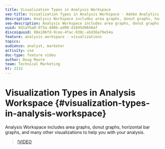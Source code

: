 ```yaml
---
title: Visualization Types in Analysis Workspace
seo-title: Visualization Types in Analysis Workspace - Adobe Analytics
description: Analysis Workspace includes area graphs, donut graphs, horizontal bar graphs, and many other visualizations to help you with your analysis.
seo-description: Analysis Workspace includes area graphs, donut graphs, horizontal bar graphs, and many other visualizations to help you with your analysis. - Adobe Analytics
uuid: 9d1afba0-973a-4d8b-ad98-d1845d9648af
discoiquuid: 08e106fd-9cee-4fac-938c-a5d36a79e54a
feature: analysis workspace - visualizations
topics: 
audience: analyst, marketer
activity: use
doc-type: feature video
author: Doug Moore
team: Technical Marketing
kt: 2132
---
```


# Visualization Types in Analysis Workspace {#visualization-types-in-analysis-workspace}

Analysis Workspace includes area graphs, donut graphs, horizontal bar graphs, and many other visualizations to help you with your analysis.

>[!VIDEO](https://video.tv.adobe.com/v/23994/?quality=12)
